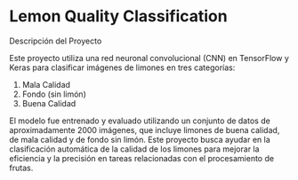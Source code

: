 # Lemon Quality Classification

Descripción del Proyecto

Este proyecto utiliza una red neuronal convolucional (CNN) en TensorFlow y Keras para clasificar imágenes de limones en tres categorías:

1.	Mala Calidad
2.	Fondo (sin limón)
3.	Buena Calidad

El modelo fue entrenado y evaluado utilizando un conjunto de datos de aproximadamente 2000 imágenes, que incluye limones de buena calidad, de mala calidad y de fondo sin limón. Este proyecto busca ayudar en la clasificación automática de la calidad de los limones para mejorar la eficiencia y la precisión en tareas relacionadas con el procesamiento de frutas.
